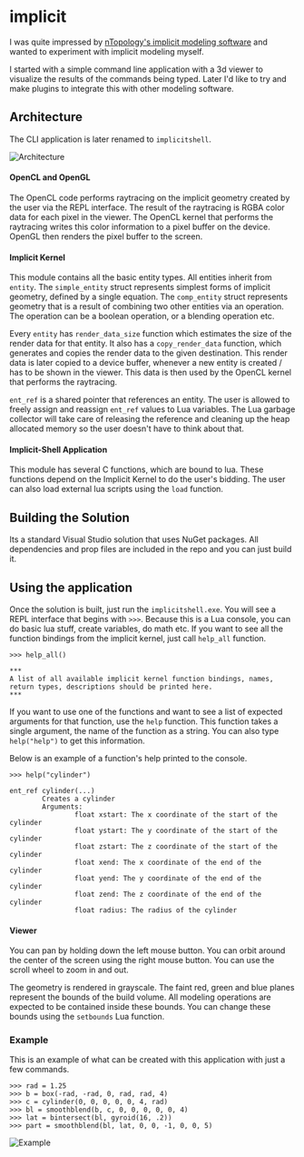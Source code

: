 # implicit

I was quite impressed by [nTopology's implicit modeling
software](https://ntopology.com/) and wanted to experiment with
implicit modeling myself.

I started with a simple command line application with a 3d viewer to
visualize the results of the commands being typed. Later I'd like to
try and make plugins to integrate this with other modeling software.

## Architecture

The CLI application is later renamed to `implicitshell`.

![Architecture](architecture.png)

#### OpenCL and OpenGL

The OpenCL code performs raytracing on the implicit geometry created
by the user via the REPL interface. The result of the raytracing is
RGBA color data for each pixel in the viewer. The OpenCL kernel that
performs the raytracing writes this color information to a pixel
buffer on the device. OpenGL then renders the pixel buffer to the
screen.

#### Implicit Kernel ####

This module contains all the basic entity types. All entities inherit
from `entity`. The `simple_entity` struct represents simplest
forms of implicit geometry, defined by a single equation. The
`comp_entity` struct represents geometry that is a result of combining
two other entities via an operation. The operation can be a boolean
operation, or a blending operation etc.

Every `entity` has `render_data_size` function which estimates the
size of the render data for that entity. It also has a `copy_render_data`
function, which generates and copies the render data to the
given destination. This render data is later copied to a device buffer,
whenever a new entity is created / has to be shown in the viewer. This
data is then used by the OpenCL kernel that performs the raytracing.

`ent_ref` is a shared pointer that references an entity. The user is
allowed to freely assign and reassign `ent_ref` values to Lua
variables. The Lua garbage collector will take care of releasing the
reference and cleaning up the heap allocated memory so the user
doesn't have to think about that.

#### Implicit-Shell Application ####

This module has several C functions, which are bound to lua. These
functions depend on the Implicit Kernel to do the user's bidding.
The user can also load external lua scripts using the `load`
function.

## Building the Solution ##

Its a standard Visual Studio solution that uses NuGet
packages. All dependencies and prop files are included in the repo and
you can just build it.

## Using the application ##

Once the solution is built, just run the `implicitshell.exe`. You will see
a REPL interface that begins with `>>>`. Because this is a Lua
console, you can do basic lua stuff, create variables, do math etc. If
you want to see all the function bindings from the implicit kernel,
just call `help_all` function.

```
>>> help_all()

***
A list of all available implicit kernel function bindings, names,
return types, descriptions should be printed here.
***
```

If you want to use one of the functions and want to see a list of
expected arguments for that function, use the `help` function. This
function takes a single argument, the name of the function as a
string. You can also type `help("help")` to get this information.

Below is an example of a function's help printed to the console.

```
>>> help("cylinder")

ent_ref cylinder(...)
        Creates a cylinder
        Arguments:
                float xstart: The x coordinate of the start of the cylinder
                float ystart: The y coordinate of the start of the cylinder
                float zstart: The z coordinate of the start of the cylinder
                float xend: The x coordinate of the end of the cylinder
                float yend: The y coordinate of the end of the cylinder
                float zend: The z coordinate of the end of the cylinder
                float radius: The radius of the cylinder
```

#### Viewer ####

You can pan by holding down the left mouse button. You can orbit
around the center of the screen using the right mouse button. You can
use the scroll wheel to zoom in and out.

The geometry is rendered in grayscale. The faint red, green and blue
planes represent the bounds of the build volume. All modeling
operations are expected to be contained inside these bounds. You can
change these bounds using the `setbounds` Lua function.

### Example

This is an example of what can be created with this application with
just a few commands.

```
>>> rad = 1.25
>>> b = box(-rad, -rad, 0, rad, rad, 4)
>>> c = cylinder(0, 0, 0, 0, 0, 4, rad)
>>> bl = smoothblend(b, c, 0, 0, 0, 0, 0, 4)
>>> lat = bintersect(bl, gyroid(16, .2))
>>> part = smoothblend(bl, lat, 0, 0, -1, 0, 0, 5)
```

![Example](example.png)

